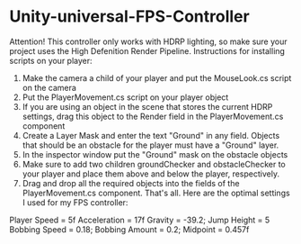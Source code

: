 # Unity-universal-FPS-Controller
Attention! This controller only works with HDRP lighting, so make sure your project uses the High Defenition Render Pipeline. Instructions for installing scripts on your player:

1. Make the camera a child of your player and put the MouseLook.cs script on the camera
2. Put the PlayerMovement.cs script on your player object
3. If you are using an object in the scene that stores the current HDRP settings, drag this object to the Render field in the PlayerMovement.cs component
4. Create a Layer Mask and enter the text "Ground" in any field. Objects that should be an obstacle for the player must have a "Ground" layer.
5. In the inspector window put the "Ground" mask on the obstacle objects
6. Make sure to add two children groundChecker and obstacleChecker to your player and place them above and below the player, respectively.
7. Drag and drop all the required objects into the fields of the PlayerMovement.cs component.
That's all. Here are the optimal settings I used for my FPS controller:

Player Speed = 5f
Acceleration = 17f
Gravity = -39.2;
Jump Height = 5
Bobbing Speed = 0.18;
Bobbing Amount = 0.2;
Midpoint = 0.457f
